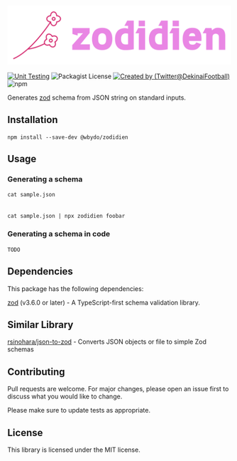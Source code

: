 ![zodidien](./logo.svg)

[![Unit Testing](https://github.com/wbydo/zodidien/actions/workflows/unit-testing.yml/badge.svg?branch=main)](https://github.com/wbydo/zodidien/actions/workflows/unit-testing.yml)
![Packagist License](https://img.shields.io/packagist/l/wbydo/zodidien)
[![Created by (Twitter@DekinaiFootball)](https://img.shields.io/badge/created-%40wbydo-blue)](https://twitter.com/DekinaiFootball)
![npm](https://img.shields.io/npm/dt/@wbydo/zodidien)

Generates [zod](https://github.com/colinhacks/zod) schema from JSON string on standard inputs.

## Installation

```
npm install --save-dev @wbydo/zodidien
```

## Usage

### Generating a schema

```
cat sample.json


cat sample.json | npx zodidien foobar
```

### Generating a schema in code

```
TODO
```

## Dependencies

This package has the following dependencies:

[zod](https://github.com/colinhacks/zod) (v3.6.0 or later) - A TypeScript-first schema validation library.

## Similar Library

[rsinohara/json-to-zod](https://github.com/rsinohara/json-to-zod) - Converts JSON objects or file to simple Zod schemas

## Contributing

Pull requests are welcome. For major changes, please open an issue first to discuss what you would like to change.

Please make sure to update tests as appropriate.

## License

This library is licensed under the MIT license.
